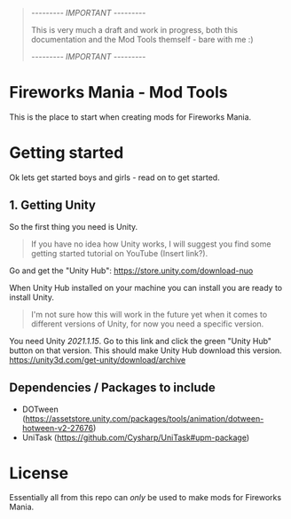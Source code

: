 > *--------- IMPORTANT ---------*
> 
> This is very much a draft and work in progress, both this documentation and the Mod Tools themself - bare with me :)
> 
> *--------- IMPORTANT ---------*

# Fireworks Mania - Mod Tools
This is the place to start when creating mods for Fireworks Mania.

# Getting started
Ok lets get started boys and girls - read on to get started.


## 1. Getting Unity
So the first thing you need is Unity. 

> If you have no idea how Unity works, I will suggest you find some getting started tutorial on YouTube (Insert link?).

Go and get the "Unity Hub": https://store.unity.com/download-nuo

When Unity Hub installed on your machine you can install you are ready to install Unity.

> I'm not sure how this will work in the future yet when it comes to different versions of Unity, for now you need a specific version.

You need Unity *2021.1.15*. Go to this link and click the green "Unity Hub" button on that version. This should make Unity Hub download this version.
https://unity3d.com/get-unity/download/archive

## Dependencies / Packages to include
- DOTween (https://assetstore.unity.com/packages/tools/animation/dotween-hotween-v2-27676)
- UniTask (https://github.com/Cysharp/UniTask#upm-package)


# License
Essentially all from this repo can *only* be used to make mods for Fireworks Mania.
